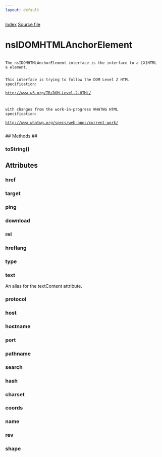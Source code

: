 ```yaml
---
layout: default
---
```

<div id='links'><a href="../index.html">Index</a>
<a href="http://dxr.mozilla.org/mozilla-central/source/dom/interfaces/html/nsIDOMHTMLAnchorElement.idl">Source file</a>
</div>

# nsIDOMHTMLAnchorElement #
<code>  
The nsIDOMHTMLAnchorElement interface is the interface to a [X]HTML  
a element.  
  
This interface is trying to follow the DOM Level 2 HTML specification:  
http://www.w3.org/TR/DOM-Level-2-HTML/  
  
with changes from the work-in-progress WHATWG HTML specification:  
http://www.whatwg.org/specs/web-apps/current-work/  
  
</code>
## Methods ##

### toString() ###

## Attributes ##

### href ###

### target ###

### ping ###

### download ###

### rel ###

### hreflang ###

### type ###

### text ###
  
An alias for the textContent attribute.  
  

### protocol ###

### host ###

### hostname ###

### port ###

### pathname ###

### search ###

### hash ###

### charset ###

### coords ###

### name ###

### rev ###

### shape ###
